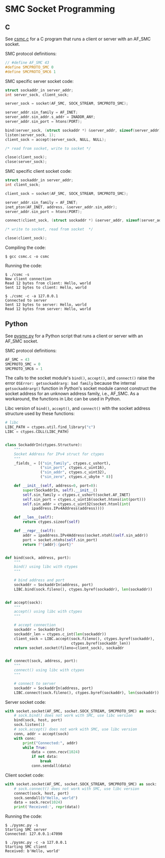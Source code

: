 # SMC Socket Programming

## C

See [csmc.c](csmc.c) for a C program that runs a client or server with an
AF\_SMC socket.

SMC protocol definitions:

```c
// #define AF_SMC 43
#define SMCPROTO_SMC 0
#define SMCPROTO_SMC6 1
```

SMC specific server socket code:

```c
struct sockaddr_in server_addr;
int server_sock, client_sock;

server_sock = socket(AF_SMC, SOCK_STREAM, SMCPROTO_SMC);

server_addr.sin_family = AF_INET;
server_addr.sin_addr.s_addr = INADDR_ANY;
server_addr.sin_port = htons(PORT);

bind(server_sock, (struct sockaddr *) &server_addr, sizeof(server_addr));
listen(server_sock, 1);
client_sock = accept(server_sock, NULL, NULL);

/* read from socket, write to socket */

close(client_sock);
close(server_sock);
```

SMC specific client socket code:

```c
struct sockaddr_in server_addr;
int client_sock;

client_sock = socket(AF_SMC, SOCK_STREAM, SMCPROTO_SMC);

server_addr.sin_family = AF_INET;
inet_pton(AF_INET, address, &server_addr.sin_addr);
server_addr.sin_port = htons(PORT);

connect(client_sock, (struct sockaddr *) &server_addr, sizeof(server_addr));

/* write to socket, read from socket  */

close(client_sock);
```

Compiling the code:

```console
$ gcc csmc.c -o csmc
```

Running the code:

```console
$ ./csmc -s
New client connection
Read 12 bytes from client: Hello, world
Sent 12 bytes to client: Hello, world
```

```console
$ ./csmc -c -a 127.0.0.1
Connected to server
Sent 12 bytes to server: Hello, world
Read 12 bytes from server: Hello, world
```

## Python

See [pysmc.py](pysmc.py) for a Python script that runs a client or server with
an AF\_SMC socket.

SMC protocol definitions:

```python
AF_SMC = 43
SMCPROTO_SMC = 0
SMCPROTO_SMC6 = 1
```

The calls to the socket module's `bind()`, `accept()`, and `connect()` raise
the error `OSError: getsockaddrarg: bad family` because the internal
`getsockaddrarg()` function in Python's socket module cannot construct the
socket address for an unknown address family, i.e., AF\_SMC. As a workaround,
the functions in Libc can be used in Python.

Libc version of `bind()`, `accept()`, and `connect()` with the socket address
structure used by these functions:

```python
# libc
LIBC_PATH = ctypes.util.find_library("c")
LIBC = ctypes.CDLL(LIBC_PATH)


class SockaddrIn(ctypes.Structure):
    """
    Socket Address for IPv4 struct for ctypes
    """
    _fields_ = [("sin_family", ctypes.c_ushort),
                ("sin_port", ctypes.c_uint16),
                ("sin_addr", ctypes.c_uint32),
                ("sin_zero", ctypes.c_ubyte * 8)]

    def __init__(self, address=0, port=0):
        super(SockaddrIn, self).__init__()
        self.sin_family = ctypes.c_ushort(socket.AF_INET)
        self.sin_port = ctypes.c_uint16(socket.htons(int(port)))
        self.sin_addr = ctypes.c_uint32(socket.htonl(int(
            ipaddress.IPv4Address(address))))

    def __len__(self):
        return ctypes.sizeof(self)

    def __repr__(self):
        addr = ipaddress.IPv4Address(socket.ntohl(self.sin_addr))
        port = socket.ntohs(self.sin_port)
        return f"{addr}:{port}"


def bind(sock, address, port):
    """
    bind() using libc with ctypes
    """

    # bind address and port
    sockaddr = SockaddrIn(address, port)
    LIBC.bind(sock.fileno(), ctypes.byref(sockaddr), len(sockaddr))


def accept(sock):
    """
    accept() using libc with ctypes
    """

    # accept connection
    sockaddr = SockaddrIn()
    sockaddr_len = ctypes.c_int(len(sockaddr))
    client_sock = LIBC.accept(sock.fileno(), ctypes.byref(sockaddr),
                              ctypes.byref(sockaddr_len))
    return socket.socket(fileno=client_sock), sockaddr


def connect(sock, address, port):
    """
    connect() using libc with ctypes
    """

    # connect to server
    sockaddr = SockaddrIn(address, port)
    LIBC.connect(sock.fileno(), ctypes.byref(sockaddr), len(sockaddr))
```

Server socket code:

```python
with socket.socket(AF_SMC, socket.SOCK_STREAM, SMCPROTO_SMC) as sock:
    # sock.bind() does not work with SMC, use libc version
    bind(sock, host, port)
    sock.listen(1)
    # sock.accept() does not work with SMC, use libc version
    conn, addr = accept(sock)
    with conn:
        print("Connected:", addr)
        while True:
            data = conn.recv(1024)
            if not data:
                break
            conn.sendall(data)
```

Client socket code:

```python
with socket.socket(AF_SMC, socket.SOCK_STREAM, SMCPROTO_SMC) as sock:
    # sock.connect() does not work with SMC, use libc version
    connect(sock, host, port)
    sock.sendall(b"Hello, world")
    data = sock.recv(1024)
    print('Received:', repr(data))
```

Running the code:

```console
$ ./pysmc.py -s
Starting SMC server
Connected: 127.0.0.1:47090
```

```console
$ ./pysmc.py -c -a 127.0.0.1
Starting SMC client
Received: b'Hello, world'
```
